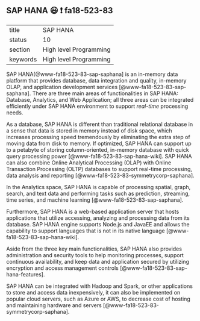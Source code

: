 ## SAP HANA :smiley: :exclamation: fa18-523-83

|          |                        |
| -------- | ---------------------- |
| title    | SAP HANA               | 
| status   | 10                     |
| section  | High level Programming |
| keywords | High level Programming |



SAP HANA(@www-fa18-523-83-sap-saphana] is an in-memory data platform that 
provides database, data integration and quality, in-memory OLAP, and application 
development services [@www-fa18-523-83-sap-saphana]. There are three main areas 
of functionalities in SAP HANA: Database, Analytics, and Web Application; all 
three areas can be integrated efficiently under SAP HANA environment to support 
*real-time* processing needs. 

As a database, SAP HANA is different than traditional relational database in a 
sense that data is stored in memory instead of disk space, which increases 
processing speed tremendously by eliminating the extra step of moving data from 
disk to memory. If optimized, SAP HANA can support up to a petabyte of storing 
column-oriented, in-memory database with quick query processing power 
[@www-fa18-523-83-sap-hana-wiki]. SAP HANA can also combine Online Analytical 
Processing (OLAP) with Online Transaction Processing (OLTP) databases to support 
real-time processing, data analysis and reporting 
[@www-fa18-523-83-symmetrycorp-saphana]. 

In the Analytics space, SAP HANA is capable of processing spatial, graph, 
search, and text data and performing tasks such as prediction, streaming, time 
series, and machine learning [@www-fa18-523-83-sap-saphana].

Furthermore, SAP HANA is a web-based application server that hosts applications 
that utilize accessing, analyzing and processing data from its database. SAP 
HANA engine supports Node.js and JavaEE and allows the capability to support 
languages that is not in its native language [@www-fa18-523-83-sap-hana-wiki].

Aside from the three key main functionalities, SAP HANA also provides 
administration and security tools to help monitoring processes, support 
continuous availability, and keep data and application secured by utilizing 
encryption and access management controls [@www-fa18-523-83-sap-hana-features].

SAP HANA can be integrated with Hadoop and Spark, or other applications to store
 and access data inexpensively, it can also be implemented on popular cloud 
 servers, such as Azure or AWS, to decrease cost of hosting and maintaining 
 hardware and servers [@www-fa18-523-83-symmetrycorp-saphana].

